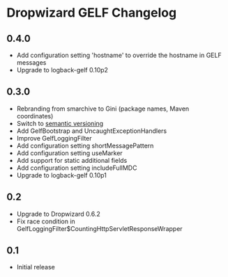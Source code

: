 Dropwizard GELF Changelog
=========================

0.4.0
-----

* Add configuration setting 'hostname' to override the hostname in GELF messages
* Upgrade to logback-gelf 0.10p2


0.3.0
-----

* Rebranding from smarchive to Gini (package names, Maven coordinates)
* Switch to [semantic versioning](http://semver.org/)
* Add GelfBootstrap and UncaughtExceptionHandlers
* Improve GelfLoggingFilter
* Add configuration setting shortMessagePattern
* Add configuration setting useMarker
* Add support for static additional fields
* Add configuration setting includeFullMDC
* Upgrade to logback-gelf 0.10p1


0.2
---

* Upgrade to Dropwizard 0.6.2
* Fix race condition in GelfLoggingFilter$CountingHttpServletResponseWrapper


0.1
---

* Initial release
